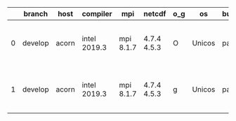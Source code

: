 |    | branch   | host   | compiler     | mpi       | netcdf      | o_g   | os     | build   | u_pass   | u_fail   | s_pass   | s_fail   | e_pass   | e_fail   |   nuopc_pass |   nuopc_fail | artifacts_hash                                                                                                                                    | modified                       |
|----|----------|--------|--------------|-----------|-------------|-------|--------|---------|----------|----------|----------|----------|----------|----------|--------------|--------------|---------------------------------------------------------------------------------------------------------------------------------------------------|--------------------------------|
|  0 | develop  | acorn  | intel 2019.3 | mpi 8.1.7 | 4.7.4 4.5.3 | O     | Unicos | pass    | fail     | fail     | fail     | fail     | fail     | fail     |            0 |           50 | [artifacts](https://github.com/esmf-org/esmf-test-artifacts/tree/ca766a7f919446be7e9a5e3e4dfd3a846f10e6b6/develop/acorn/intel/2019.3/O/mpi/8.1.7) | Tue Mar 15 01:31:38 2022 +0000 |
|  1 | develop  | acorn  | intel 2019.3 | mpi 8.1.7 | 4.7.4 4.5.3 | g     | Unicos | pass    | fail     | fail     | fail     | fail     | fail     | fail     |            0 |           50 | [artifacts](https://github.com/esmf-org/esmf-test-artifacts/tree/94b7efc2bb85bbc8ee37eda140b059bc5bd2f617/develop/acorn/intel/2019.3/g/mpi/8.1.7) | Tue Mar 15 01:33:00 2022 +0000 |